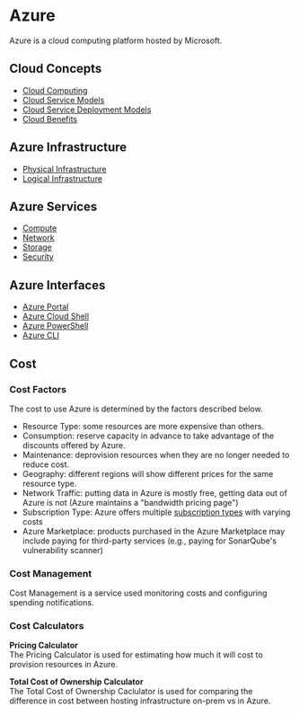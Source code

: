 # Azure
Azure is a cloud computing platform hosted by Microsoft. 

## Cloud Concepts
* [Cloud Computing](/cloud/concepts/README.md#cloud-computing)
* [Cloud Service Models](/cloud/concepts/README.md#cloud-service-models)
* [Cloud Service Deployment Models](/cloud/concepts/README.md#cloud-service-deployment-models)
* [Cloud Benefits](/cloud/concepts/README.md#cloud-benefits)

## Azure Infrastructure
* [Physical Infrastructure](/azure/infrastructure/physical/README.md)
* [Logical Infrastructure](/azure/infrastructure/logical/README.md)

## Azure Services
* [Compute](/azure/services/compute/README.md)
* [Network](/azure/services/network/README.md)
* [Storage](/azure/services/storage/README.md)
* [Security](/azure/services/security/README.md)

## Azure Interfaces
* [Azure Portal](/azure/interfaces/portal/README.md)
* [Azure Cloud Shell](/azure/interfaces/cloud-shell/README.md)
* [Azure PowerShell](/azure/interfaces/powershell/README.md)
* [Azure CLI](/azure/interfaces/cli/README.md)

## Cost 
### Cost Factors
The cost to use Azure is determined by the factors described below. 
* Resource Type: some resources are more expensive than others. 
* Consumption: reserve capacity in advance to take advantage of the discounts offered by Azure. 
* Maintenance: deprovision resources when they are no longer needed to reduce cost. 
* Geography: different regions will show different prices for the same resource type. 
* Network Traffic: putting data in Azure is mostly free, getting data out of Azure is not (Azure maintains a "bandwidth pricing page")
* Subscription Type: Azure offers multiple [subscription types](/azure/infrastructure/logical/README.md#subscription-types) with varying costs
* Azure Marketplace: products purchased in the Azure Marketplace may include paying for third-party services (e.g., paying for SonarQube's vulnerability scanner)

### Cost Management
Cost Management is a service used monitoring costs and configuring spending notifications. 

### Cost Calculators
**Pricing Calculator**   
The Pricing Calculator is used for estimating how much it will cost to provision resources in Azure. 

**Total Cost of Ownership Calculator**  
The Total Cost of Ownership Caclulator is used for comparing the difference in cost between hosting infrastructure on-prem vs in Azure. 

